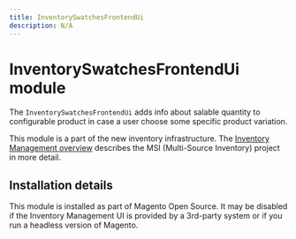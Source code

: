 ```yaml
---
title: InventorySwatchesFrontendUi
description: N/A
---
```


# InventorySwatchesFrontendUi module

The `InventorySwatchesFrontendUi` adds info about salable quantity to configurable product in case a user choose some
specific product variation.

This module is a part of the new inventory infrastructure. The
[Inventory Management overview](https://developer.adobe.com/commerce/webapi/rest/inventory/index.html)
describes the MSI (Multi-Source Inventory) project in more detail.

## Installation details

This module is installed as part of Magento Open Source. It may be disabled if the Inventory Management UI
is provided by a 3rd-party system or if you run a headless version of Magento.
